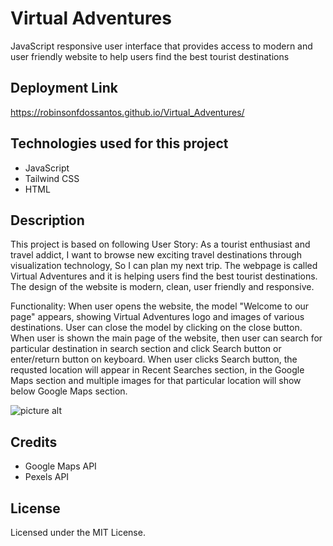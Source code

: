 # Virtual Adventures

JavaScript responsive user interface that provides access to modern and user friendly website to help users find the best tourist destinations

## Deployment Link

https://robinsonfdossantos.github.io/Virtual_Adventures/

## Technologies used for this project

- JavaScript
- Tailwind CSS
- HTML

## Description

This project is based on following User Story: As a tourist enthusiast and travel addict, I want to browse new exciting travel destinations through visualization technology, So I can plan my next trip.
The webpage is called Virtual Adventures and it is helping users find the best tourist destinations. The design of the website is modern, clean, user friendly and responsive.

Functionality: When user opens the website, the model "Welcome to our page" appears, showing Virtual Adventures logo and images of various destinations. User can close the model by clicking on the close button. When user is shown the main page of the website, then user can search for particular destination in search section and click Search button or enter/return button on keyboard. When user clicks Search button, the requsted location will appear in Recent Searches section, in the Google Maps section and multiple images for that particular location will show below Google Maps section.

![picture alt](/assets/screenshot.gif)

## Credits

- Google Maps API
- Pexels API

## License

Licensed under the MIT License.
